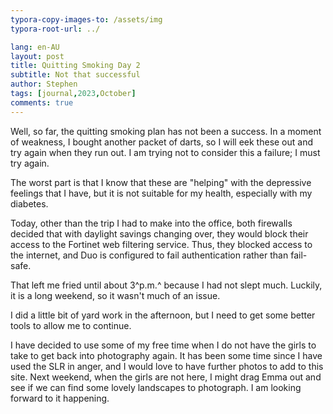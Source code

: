 ```yaml
---
typora-copy-images-to: /assets/img
typora-root-url: ../

lang: en-AU
layout: post
title: Quitting Smoking Day 2
subtitle: Not that successful
author: Stephen
tags: [journal,2023,October]
comments: true
---
```


Well, so far, the quitting smoking plan has not been a success. In a moment of weakness, I bought another packet of darts, so I will eek these out and try again when they run out. I am trying not to consider this a failure; I must try again.

The worst part is that I know that these are "helping" with the depressive feelings that I have, but it is not suitable for my health, especially with my diabetes.

Today, other than the trip I had to make into the office, both firewalls decided that with daylight savings changing over, they would block their access to the Fortinet web filtering service. Thus, they blocked access to the internet, and Duo is configured to fail authentication rather than fail-safe.

That left me fried until about 3^p.m.^ because I had not slept much. Luckily, it is a long weekend, so it wasn't much of an issue.

I did a little bit of yard work in the afternoon, but I need to get some better tools to allow me to continue.

I have decided to use some of my free time when I do not have the girls to take to get back into photography again. It has been some time since I have used the SLR in anger, and I would love to have further photos to add to this site. Next weekend, when the girls are not here, I might drag Emma out and see if we can find some lovely landscapes to photograph.
I am looking forward to it happening.